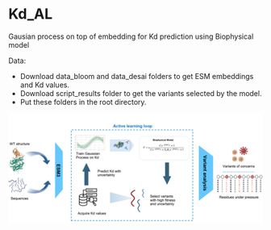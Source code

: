 # Kd_AL

Gausian process on top of embedding for Kd prediction using Biophysical model

Data:
- Download data_bloom and data_desai folders to get ESM embeddings and Kd values.
- Download script_results folder to get the variants selected by the model.
- Put these folders in the root directory.




![Schematic Overview](schematic.png)

